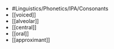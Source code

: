 - #Linguistics/Phonetics/IPA/Consonants
- [[voiced]]
- [[alveolar]]
- [[central]]
- [[oral]]
- [[approximant]]
